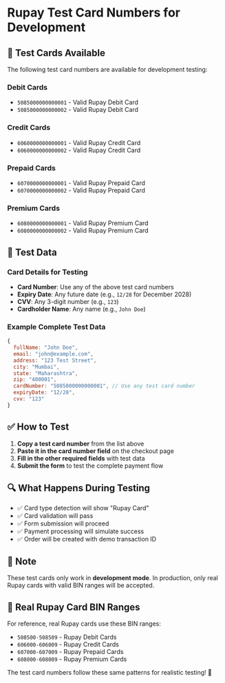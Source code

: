 # Rupay Test Card Numbers for Development

## 🎯 **Test Cards Available**

The following test card numbers are available for development testing:

### **Debit Cards**
- `5085000000000001` - Valid Rupay Debit Card
- `5085000000000002` - Valid Rupay Debit Card

### **Credit Cards**
- `6060000000000001` - Valid Rupay Credit Card
- `6060000000000002` - Valid Rupay Credit Card

### **Prepaid Cards**
- `6070000000000001` - Valid Rupay Prepaid Card
- `6070000000000002` - Valid Rupay Prepaid Card

### **Premium Cards**
- `6080000000000001` - Valid Rupay Premium Card
- `6080000000000002` - Valid Rupay Premium Card

## 📝 **Test Data**

### **Card Details for Testing**
- **Card Number**: Use any of the above test card numbers
- **Expiry Date**: Any future date (e.g., `12/28` for December 2028)
- **CVV**: Any 3-digit number (e.g., `123`)
- **Cardholder Name**: Any name (e.g., `John Doe`)

### **Example Complete Test Data**
```javascript
{
  fullName: "John Doe",
  email: "john@example.com",
  address: "123 Test Street",
  city: "Mumbai",
  state: "Maharashtra",
  zip: "400001",
  cardNumber: "5085000000000001", // Use any test card number
  expiryDate: "12/28",
  cvv: "123"
}
```

## ✅ **How to Test**

1. **Copy a test card number** from the list above
2. **Paste it in the card number field** on the checkout page
3. **Fill in the other required fields** with test data
4. **Submit the form** to test the complete payment flow

## 🔍 **What Happens During Testing**

- ✅ Card type detection will show "Rupay Card"
- ✅ Card validation will pass
- ✅ Form submission will proceed
- ✅ Payment processing will simulate success
- ✅ Order will be created with demo transaction ID

## 🚫 **Note**
These test cards only work in **development mode**. In production, only real Rupay cards with valid BIN ranges will be accepted.

## 📱 **Real Rupay Card BIN Ranges**

For reference, real Rupay cards use these BIN ranges:
- `508500-508509` - Rupay Debit Cards
- `606000-606009` - Rupay Credit Cards
- `607000-607009` - Rupay Prepaid Cards
- `608000-608009` - Rupay Premium Cards

The test card numbers follow these same patterns for realistic testing! 🎉
